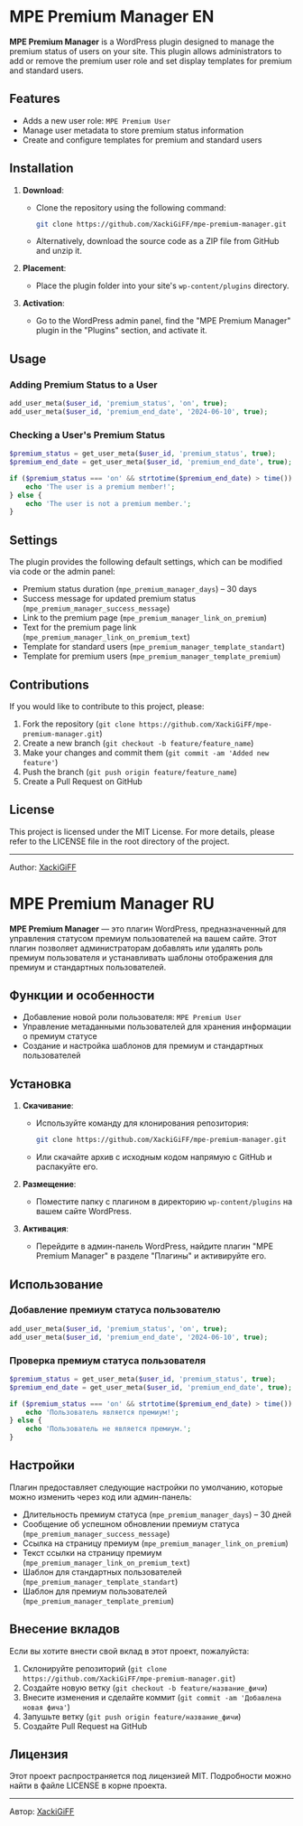 # MPE Premium Manager EN

**MPE Premium Manager** is a WordPress plugin designed to manage the premium status of users on your site. This plugin allows administrators to add or remove the premium user role and set display templates for premium and standard users.

## Features

- Adds a new user role: `MPE Premium User`
- Manage user metadata to store premium status information
- Create and configure templates for premium and standard users

## Installation

1. **Download**:
    - Clone the repository using the following command:
      ```sh
      git clone https://github.com/XackiGiFF/mpe-premium-manager.git
      ```
    - Alternatively, download the source code as a ZIP file from GitHub and unzip it.

2. **Placement**:
    - Place the plugin folder into your site's `wp-content/plugins` directory.

3. **Activation**:
    - Go to the WordPress admin panel, find the "MPE Premium Manager" plugin in the "Plugins" section, and activate it.

## Usage

### Adding Premium Status to a User

```php
add_user_meta($user_id, 'premium_status', 'on', true);
add_user_meta($user_id, 'premium_end_date', '2024-06-10', true);
```

### Checking a User's Premium Status

```php
$premium_status = get_user_meta($user_id, 'premium_status', true);
$premium_end_date = get_user_meta($user_id, 'premium_end_date', true);

if ($premium_status === 'on' && strtotime($premium_end_date) > time()) {
    echo 'The user is a premium member!';
} else {
    echo 'The user is not a premium member.';
}
```

## Settings

The plugin provides the following default settings, which can be modified via code or the admin panel:

- Premium status duration (`mpe_premium_manager_days`) – 30 days
- Success message for updated premium status (`mpe_premium_manager_success_message`)
- Link to the premium page (`mpe_premium_manager_link_on_premium`)
- Text for the premium page link (`mpe_premium_manager_link_on_premium_text`)
- Template for standard users (`mpe_premium_manager_template_standart`)
- Template for premium users (`mpe_premium_manager_template_premium`)

## Contributions

If you would like to contribute to this project, please:

1. Fork the repository (`git clone https://github.com/XackiGiFF/mpe-premium-manager.git`)
2. Create a new branch (`git checkout -b feature/feature_name`)
3. Make your changes and commit them (`git commit -am 'Added new feature'`)
4. Push the branch (`git push origin feature/feature_name`)
5. Create a Pull Request on GitHub

## License

This project is licensed under the MIT License. For more details, please refer to the LICENSE file in the root directory of the project.

---

Author: [XackiGiFF](https://github.com/XackiGiFF)

# MPE Premium Manager RU

**MPE Premium Manager** — это плагин WordPress, предназначенный для управления статусом премиум пользователей на вашем сайте. Этот плагин позволяет администраторам добавлять или удалять роль премиум пользователя и устанавливать шаблоны отображения для премиум и стандартных пользователей.

## Функции и особенности

- Добавление новой роли пользователя: `MPE Premium User`
- Управление метаданными пользователей для хранения информации о премиум статусе
- Создание и настройка шаблонов для премиум и стандартных пользователей

## Установка

1. **Скачивание**:
    - Используйте команду для клонирования репозитория:
      ```sh
      git clone https://github.com/XackiGiFF/mpe-premium-manager.git
      ```
    - Или скачайте архив с исходным кодом напрямую с GitHub и распакуйте его.

2. **Размещение**:
    - Поместите папку с плагином в директорию `wp-content/plugins` на вашем сайте WordPress.

3. **Активация**:
    - Перейдите в админ-панель WordPress, найдите плагин "MPE Premium Manager" в разделе "Плагины" и активируйте его.

## Использование

### Добавление премиум статуса пользователю

```php
add_user_meta($user_id, 'premium_status', 'on', true);
add_user_meta($user_id, 'premium_end_date', '2024-06-10', true);
```

### Проверка премиум статуса пользователя

```php
$premium_status = get_user_meta($user_id, 'premium_status', true);
$premium_end_date = get_user_meta($user_id, 'premium_end_date', true);

if ($premium_status === 'on' && strtotime($premium_end_date) > time()) {
    echo 'Пользователь является премиум!';
} else {
    echo 'Пользователь не является премиум.';
}
```

## Настройки

Плагин предоставляет следующие настройки по умолчанию, которые можно изменить через код или админ-панель:

- Длительность премиум статуса (`mpe_premium_manager_days`) – 30 дней
- Сообщение об успешном обновлении премиум статуса (`mpe_premium_manager_success_message`)
- Ссылка на страницу премиум (`mpe_premium_manager_link_on_premium`)
- Текст ссылки на страницу премиум (`mpe_premium_manager_link_on_premium_text`)
- Шаблон для стандартных пользователей (`mpe_premium_manager_template_standart`)
- Шаблон для премиум пользователей (`mpe_premium_manager_template_premium`)

## Внесение вкладов

Если вы хотите внести свой вклад в этот проект, пожалуйста:

1. Склонируйте репозиторий (`git clone https://github.com/XackiGiFF/mpe-premium-manager.git`)
2. Создайте новую ветку (`git checkout -b feature/название_фичи`)
3. Внесите изменения и сделайте коммит (`git commit -am 'Добавлена новая фича'`)
4. Запушьте ветку (`git push origin feature/название_фичи`)
5. Создайте Pull Request на GitHub

## Лицензия

Этот проект распространяется под лицензией MIT. Подробности можно найти в файле LICENSE в корне проекта.

---

Автор: [XackiGiFF](https://github.com/XackiGiFF)
